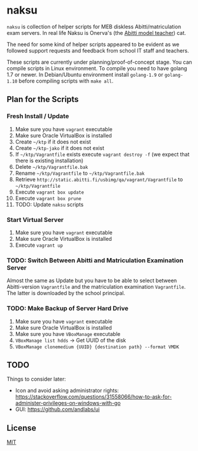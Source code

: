 # naksu

`naksu` is collection of helper scripts for MEB diskless Abitti/matriculation exam servers.
In real life Naksu is Onerva's (the [Abitti model teacher](https://www.abitti.fi/fi/tutustu/)) cat.

The need for some kind of helper scripts appeared to be evident as we followed support requests
and feedback from school IT staff and teachers.

These scripts are currently under planning/proof-of-concept stage. You can compile scripts in
Linux environment. To compile you need to have golang 1.7 or newer. In Debian/Ubuntu environment
install `golang-1.9` or `golang-1.10` before compiling scripts with `make all`.

## Plan for the Scripts

### Fresh Install / Update

 1. Make sure you have `vagrant` executable
 1. Make sure Oracle VirtualBox is installed
 1. Create `~/ktp` if it does not exist
 1. Create `~/ktp-jako` if it does not exist
 1. If `~/ktp/Vagrantfile` exists execute `vagrant destroy -f` (we expect that there is existing installation)
 1. Delete `~/ktp/Vagrantfile.bak`
 1. Rename `~/ktp/Vagrantfile` to `~/ktp/Vagrantfile.bak`
 1. Retrieve `http://static.abitti.fi/usbimg/qa/vagrant/Vagrantfile` to `~/ktp/Vagrantfile`
 1. Execute `vagrant box update`
 1. Execute `vagrant box prune`
 1. TODO: Update `naksu` scripts

### Start Virtual Server

 1. Make sure you have `vagrant` executable
 1. Make sure Oracle VirtualBox is installed
 1. Execute `vagrant up`

### TODO: Switch Between Abitti and Matriculation Examination Server

Almost the same as Update but you have to be able to select between Abitti-version `Vagrantfile` and the matriculation examination `Vagrantfile`. The latter is downloaded by the school principal.

### TODO: Make Backup of Server Hard Drive

1. Make sure you have `vagrant` executable
1. Make sure Oracle VirtualBox is installed
1. Make sure you have `VBoxManage` executable
1. `VBoxManage list hdds` -> Get UUID of the disk
1. `VBoxManage clonemedium {UUID} {destination path} --format VMDK`

## TODO

Things to consider later:

 * Icon and avoid asking administrator rights: https://stackoverflow.com/questions/31558066/how-to-ask-for-administer-privileges-on-windows-with-go
 * GUI: https://github.com/andlabs/ui

## License

[MIT](https://opensource.org/licenses/MIT)
